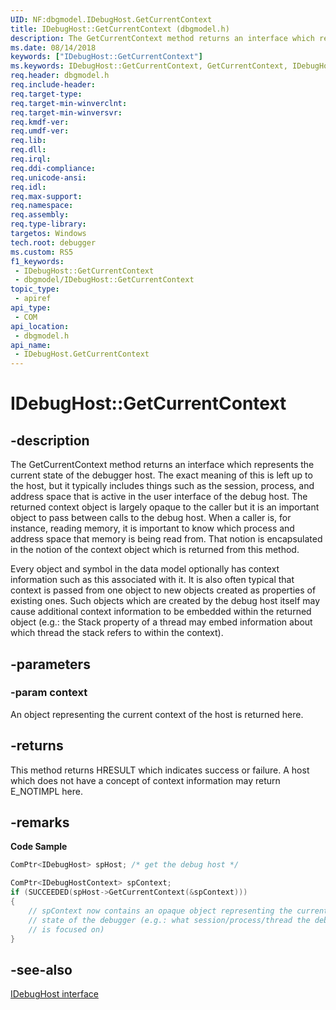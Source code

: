 ```yaml
---
UID: NF:dbgmodel.IDebugHost.GetCurrentContext
title: IDebugHost::GetCurrentContext (dbgmodel.h)
description: The GetCurrentContext method returns an interface which represents the current state of the debugger host.
ms.date: 08/14/2018
keywords: ["IDebugHost::GetCurrentContext"]
ms.keywords: IDebugHost::GetCurrentContext, GetCurrentContext, IDebugHost.GetCurrentContext, IDebugHost::GetCurrentContext, IDebugHost.GetCurrentContext
req.header: dbgmodel.h
req.include-header: 
req.target-type: 
req.target-min-winverclnt: 
req.target-min-winversvr: 
req.kmdf-ver: 
req.umdf-ver: 
req.lib: 
req.dll: 
req.irql: 
req.ddi-compliance: 
req.unicode-ansi: 
req.idl: 
req.max-support: 
req.namespace: 
req.assembly: 
req.type-library: 
targetos: Windows
tech.root: debugger
ms.custom: RS5
f1_keywords:
 - IDebugHost::GetCurrentContext
 - dbgmodel/IDebugHost::GetCurrentContext
topic_type:
 - apiref
api_type:
 - COM
api_location:
 - dbgmodel.h
api_name:
 - IDebugHost.GetCurrentContext
---
```


# IDebugHost::GetCurrentContext


## -description

The GetCurrentContext method returns an interface which represents the current state of the debugger host. The exact meaning of this is left up to the host, but it typically includes things such as the session, process, and address space that is active in the user interface of the debug host. The returned context object is largely opaque to the caller but it is an important object to pass between calls to the debug host. When a caller is, for instance, reading memory, it is important to know which process and address space that memory is being read from. That notion is encapsulated in the notion of the context object which is returned from this method. 

Every object and symbol in the data model optionally has context information such as this associated with it. It is also often typical that context is passed from one object to new objects created as properties of existing ones. Such objects which are created by the debug host itself may cause additional context information to be embedded within the returned object (e.g.: the Stack property of a thread may embed information about which thread the stack refers to within the context).

## -parameters

### -param context

An object representing the current context of the host is returned here.

## -returns

This method returns HRESULT which indicates success or failure. A host which does not have a concept of context information may return E_NOTIMPL here.

## -remarks

**Code Sample**

```cpp
ComPtr<IDebugHost> spHost; /* get the debug host */

ComPtr<IDebugHostContext> spContext;
if (SUCCEEDED(spHost->GetCurrentContext(&spContext)))
{
    // spContext now contains an opaque object representing the current UI 
    // state of the debugger (e.g.: what session/process/thread the debug UI 
    // is focused on)
}
```

## -see-also

[IDebugHost interface](nn-dbgmodel-idebughost.md)


